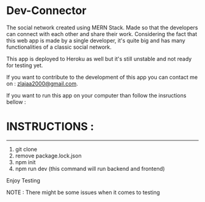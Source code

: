 # Dev-Connector
The social network created using MERN Stack. 
Made so that the developers can connect with each other and share their work. 
Considering the fact that this web app is made by a single developer, it's quite big and has 
many functionalities of a classic social network. 


This app is deployed to Heroku as well but it's still unstable and not ready for testing yet. 

If you want to contribute to the development of this app you can contact me on : zlajaa2000@gmail.com. 

If you want to run this app on your computer than follow the insructions bellow : 

# INSTRUCTIONS : 
__________________________
1. git clone 
2. remove package.lock.json 
3. npm init 
4. npm run dev (this command will run backend and frontend) 

Enjoy Testing 


NOTE : 
There might be some issues when it comes to testing 
